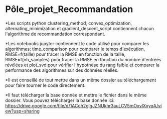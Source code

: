 # Pôle_projet_Recommandation

*Les scripts python clustering_method, convex_optimization, alternating_minimization et  gradient_descent_script contiennent chacun l'algorithme de recommandation correspondant.

*Les notebooks jupyter contiennent le code utilisé pour comparer les algorithmes: time_comparison pour comparer le temps d'exécution, RMSE=f(taille) pour tracer la RMSE en fonction de la taille, RMSE=f(nb_samples) pour tracer la RMSE en fonction du nombre d'entrées révélées et plot_svd pour vérifier l'hypothèse du rang faible et comparer la performance des algorithmes sur des données réelles.

*Il est conseillé de tout mettre dans un même dossier au téléchargement pour faire tourner le code directement.

*Il faut télécharger la base donnée et mettre le fichier dans le même dossier. Vous pouvez télécharger la base donnée ici: https://drive.google.com/file/d/1ACoh2glgJZNUkhr3auLCV5mOxvlXvyqA/view?usp=sharing
